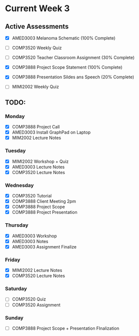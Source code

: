 # Current Week 3

## Active Assessments

- [x] AMED3003 Melanoma Schematic (100% Complete)

- [ ] COMP3520 Weekly Quiz
- [ ] COMP3520 Teacher Classroom Assignment (30% Complete)

- [x] COMP3888 Project Scope Statement (100% Complete)
- [x] COMP3888 Presentation Sildes ans Speech (20% Complete)

- [ ] MIMI2002 Weekly Quiz

## TODO:

### Monday

- [x] COMP3888 Project Call
- [x] AMED3003 Install GraphPad on Laptop
- [x] MIM2002 Lecture Notes

### Tuesday

- [x] MIMI2002 Workshop + Quiz
- [x] AMED3003 Lecture Notes
- [x] COMP3520 Lecture Notes

### Wednesday

- [x] COMP3520 Tutorial
- [x] COMP3888 Client Meeting 2pm
- [x] COMP3888 Project Scope
- [x] COMP3888 Project Presentation

### Thursday

- [x] AMED3003 Workshop
- [x] AMED3003 Notes
- [x] AMED3003 Assignment Finalize

### Friday

- [x] MIMI2002 Lecture Notes
- [x] COMP3520 Lecture Notes

### Saturday

- [ ] COMP3520 Quiz
- [ ] COMP3520 Assignment

### Sunday

- [ ] COMP3888 Project Scope + Presentation FInalization
